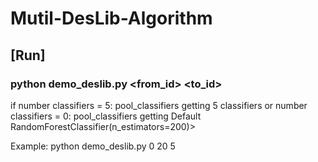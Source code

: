 # Mutil-DesLib-Algorithm
## [Run]  
### python demo_deslib.py <from_id> <to_id> <number classifiers>
if number classifiers = 5: pool_classifiers getting 5 classifiers or number classifiers = 0: pool_classifiers getting Default RandomForestClassifier(n_estimators=200)>

Example: python demo_deslib.py 0 20 5
